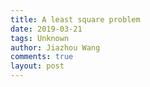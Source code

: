 ```yaml
---
title: A least square problem
date: 2019-03-21
tags: Unknown
author: Jiazhou Wang
comments: true
layout: post
---
```


